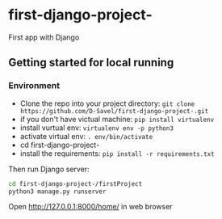 # first-django-project-
First app with Django

## Getting started for local running

### Environment

- Clone the repo into your project directory: `git clone https://github.com/D-Savel/first-django-project-.git`
- if you don't have victual machine: `pip install virtualenv`
- install vurtual env: `virtualenv env -p python3`
- activate virtual env: `. env/bin/activate`
- cd first-django-project-
- install the requirements: `pip install -r requirements.txt`

Then run Django server:
  
  ```sh
  cd first-django-project-/firstProject
  python3 manage.py runserver
  ```
Open http://127.0.0.1:8000/home/ in web browser
